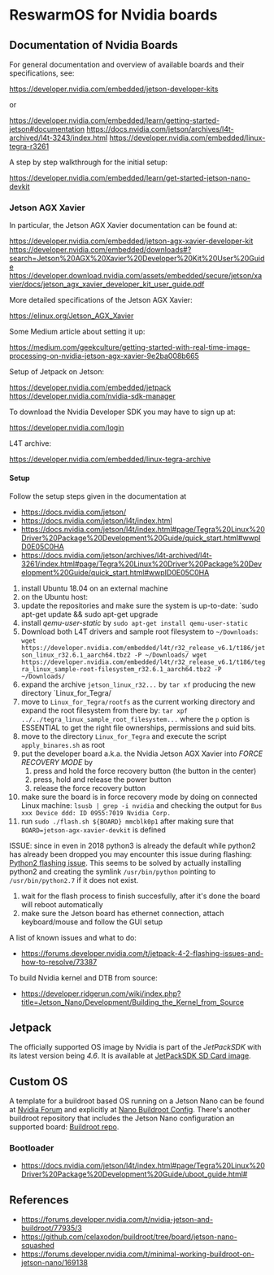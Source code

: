 
# ReswarmOS for Nvidia boards

## Documentation of Nvidia Boards

For general documentation and overview of available boards and their specifications, see:

https://developer.nvidia.com/embedded/jetson-developer-kits

or

https://developer.nvidia.com/embedded/learn/getting-started-jetson#documentation
https://docs.nvidia.com/jetson/archives/l4t-archived/l4t-3243/index.html
https://developer.nvidia.com/embedded/linux-tegra-r3261

A step by step walkthrough for the initial setup:

https://developer.nvidia.com/embedded/learn/get-started-jetson-nano-devkit

### Jetson AGX Xavier

In particular, the Jetson AGX Xavier documentation can be found at:

https://developer.nvidia.com/embedded/jetson-agx-xavier-developer-kit
https://developer.nvidia.com/embedded/downloads#?search=Jetson%20AGX%20Xavier%20Developer%20Kit%20User%20Guide
https://developer.download.nvidia.com/assets/embedded/secure/jetson/xavier/docs/jetson_agx_xavier_developer_kit_user_guide.pdf

More detailed specifications of the Jetson AGX Xavier:

https://elinux.org/Jetson_AGX_Xavier

Some Medium article about setting it up:

https://medium.com/geekculture/getting-started-with-real-time-image-processing-on-nvidia-jetson-agx-xavier-9e2ba008b665

Setup of Jetpack on Jetson:

https://developer.nvidia.com/embedded/jetpack
https://developer.nvidia.com/nvidia-sdk-manager

To download the Nvidia Developer SDK you may have to sign up at:

https://developer.nvidia.com/login

L4T archive:

https://developer.nvidia.com/embedded/linux-tegra-archive

#### Setup

Follow the setup steps given in the documentation at

- https://docs.nvidia.com/jetson/
- https://docs.nvidia.com/jetson/l4t/index.html
- https://docs.nvidia.com/jetson/l4t/index.html#page/Tegra%20Linux%20Driver%20Package%20Development%20Guide/quick_start.html#wwpID0E05C0HA
- https://docs.nvidia.com/jetson/archives/l4t-archived/l4t-3261/index.html#page/Tegra%20Linux%20Driver%20Package%20Development%20Guide/quick_start.html#wwpID0E05C0HA

1. install Ubuntu 18.04 on an external machine
1. on the Ubuntu host:
  1. update the repositories and make sure the system is up-to-date: `sudo apt-get update && sudo apt-get upgrade
  1. install _qemu-user-static_ by `sudo apt-get install qemu-user-static`
  1. Download both L4T drivers and sample root filesystem to `~/Downloads`:
    ```
      wget https://developer.nvidia.com/embedded/l4t/r32_release_v6.1/t186/jetson_linux_r32.6.1_aarch64.tbz2 -P ~/Downloads/
      wget https://developer.nvidia.com/embedded/l4t/r32_release_v6.1/t186/tegra_linux_sample-root-filesystem_r32.6.1_aarch64.tbz2 -P ~/Downloads/
    ```
  1. expand the archive `jetson_linux_r32...` by `tar xf` producing the new directory `Linux_for_Tegra/
  1. move to `Linux_for_Tegra/rootfs` as the current working directory and expand the root filesystem from there by:
     `tar xpf ../../tegra_linux_sample_root_filesystem...` where the `p` option is ESSENTIAL to get the right
     file ownerships, permissions and suid bits.
  1. move to the directory `Linux_for_Tegra` and execute the script `apply_binares.sh` as root
1. put the developer board a.k.a. the Nvidia Jetson AGX Xavier into _FORCE RECOVERY MODE_ by
   1. press and hold the force recovery button (the button in the center)
   1. press, hold and release the power button
   1. release the force recovery button
1. make sure the board is in force recovery mode by doing on connected Linux machine:
   `lsusb | grep -i nvidia`
  and checking the output for `Bus xxx Device ddd: ID 0955:7019 Nvidia Corp.`
1. run `sudo ./flash.sh ${BOARD} mmcblk0p1` after making sure that `BOARD=jetson-agx-xavier-devkit` is defined

ISSUE: since in even in 2018 python3 is already the default while python2 has already been dropped you may
   encounter this issue during flashing: [Python2 flashing issue](https://forums.developer.nvidia.com/t/solved-cannot-flash-tx2-in-jetpack-3-3-usr-bin-env-python-no-such-directory/67645).
   This seems to be solved by actually installing python2 and creating the symlink
   `/usr/bin/python` pointing to `/usr/bin/python2.7` if it does not exist.
1. wait for the flash process to finish succesfully, after it's done the board will reboot automatically
1. make sure the Jetson board has ethernet connection, attach keyboard/mouse and follow the GUI setup

A list of known issues and what to do:

- https://forums.developer.nvidia.com/t/jetpack-4-2-flashing-issues-and-how-to-resolve/73387

To build Nvidia kernel and DTB from source:

- https://developer.ridgerun.com/wiki/index.php?title=Jetson_Nano/Development/Building_the_Kernel_from_Source

## Jetpack

The officially supported OS image by Nvidia is part of the _JetPackSDK_ with
its latest version being _4.6_. It is available at
[JetPackSDK SD Card image](https://developer.nvidia.com/jetson-nx-developer-kit-sd-card-image).

## Custom OS

A template for a buildroot based OS running on a Jetson Nano can be found at
[Nvidia Forum](https://forums.developer.nvidia.com/t/embedded-linux/70101/7) and
explicitly at
[Nano Buildroot Config](https://forums.developer.nvidia.com/uploads/short-url/n77Rsk01vxqzC1XmzNAdQnXKMB5.txt).
There's another buildroot repository that includes the Jetson Nano configuration
an supported board: [Buildroot repo](https://github.com/celaxodon/buildroot/tree/board/jetson-nano-squashed).

### Bootloader

- https://docs.nvidia.com/jetson/l4t/index.html#page/Tegra%20Linux%20Driver%20Package%20Development%20Guide/uboot_guide.html#

## References

- https://forums.developer.nvidia.com/t/nvidia-jetson-and-buildroot/77935/3
- https://github.com/celaxodon/buildroot/tree/board/jetson-nano-squashed
- https://forums.developer.nvidia.com/t/minimal-working-buildroot-on-jetson-nano/169138
